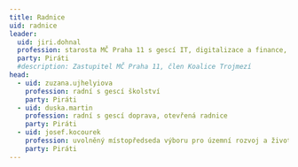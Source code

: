 ```yaml
---
title: Radnice
uid: radnice
leader:
  uid: jiri.dohnal
  profession: starosta MČ Praha 11 s gescí IT, digitalizace a finance, krizové řízení, předseda MS
  party: Piráti
  #description: Zastupitel MČ Praha 11, člen Koalice Trojmezí
head: 
  - uid: zuzana.ujhelyiova
    profession: radní s gescí školství
    party: Piráti
  - uid: duska.martin
    profession: radní s gescí doprava, otevřená radnice
    party: Piráti  
  - uid: josef.kocourek
    profession: uvolněný místopředseda výboru pro územní rozvoj a životní prostředí, územní rozvoj
    party: Piráti
---
```

